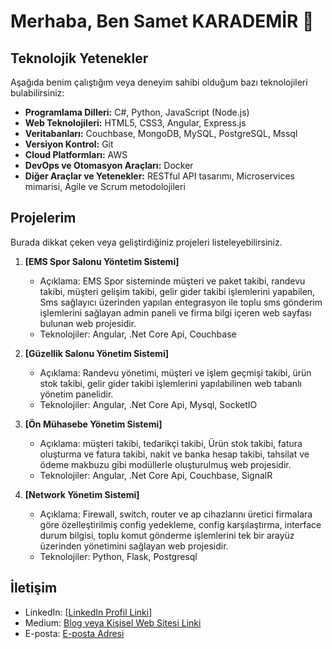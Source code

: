 # Merhaba, Ben Samet KARADEMİR 👋

## Teknolojik Yetenekler

Aşağıda benim çalıştığım veya deneyim sahibi olduğum bazı teknolojileri bulabilirsiniz:

- **Programlama Dilleri:** C#, Python, JavaScript (Node.js)
- **Web Teknolojileri:** HTML5, CSS3, Angular, Express.js
- **Veritabanları:** Couchbase, MongoDB, MySQL, PostgreSQL, Mssql
- **Versiyon Kontrol:** Git
- **Cloud Platformları:** AWS
- **DevOps ve Otomasyon Araçları:** Docker
- **Diğer Araçlar ve Yetenekler:** RESTful API tasarımı, Microservices mimarisi, Agile ve Scrum metodolojileri

## Projelerim

Burada dikkat çeken veya geliştirdiğiniz projeleri listeleyebilirsiniz.

1. **[EMS Spor Salonu Yöntetim Sistemi]**
   - Açıklama: EMS Spor sisteminde müşteri ve paket takibi, randevu takibi, müşteri gelişim takibi, gelir gider takibi işlemlerini yapabilen, Sms sağlayıcı üzerinden yapılan entegrasyon ile toplu sms gönderim işlemlerini sağlayan admin paneli ve firma bilgi içeren web sayfası bulunan web projesidir.
   - Teknolojiler: Angular, .Net Core Api,  Couchbase
  
2. **[Güzellik Salonu Yönetim Sistemi]**
   - Açıklama: Randevu yönetimi, müşteri ve işlem geçmişi takibi, ürün stok takibi, gelir gider takibi işlemlerini yapılabilinen web tabanlı yönetim panelidir.
   - Teknolojiler: Angular, .Net Core Api, Mysql, SocketIO
  
3. **[Ön Mühasebe Yönetim Sistemi]**
   - Açıklama: müşteri takibi, tedarikçi takibi, Ürün stok takibi, fatura oluşturma ve fatura takibi, nakit ve banka hesap takibi, tahsilat ve ödeme makbuzu gibi modüllerle oluşturulmuş web projesidir.
   - Teknolojiler: Angular, .Net Core Api, Couchbase, SignalR

4. **[Network Yönetim Sistemi]**
   - Açıklama: Firewall, switch, router ve ap cihazlarını üretici firmalara göre özelleştirilmiş config yedekleme, config karşılaştırma, interface durum bilgisi, toplu komut gönderme işlemlerini tek bir arayüz üzerinden yönetimini sağlayan web projesidir.
   - Teknolojiler: Python, Flask, Postgresql

## İletişim

- LinkedIn: [[LinkedIn Profil Linki](https://www.linkedin.com/in/samet-karademir-8988b6198/)]
- Medium: [Blog veya Kişisel Web Sitesi Linki](https://medium.com/@sametkarademir244)
- E-posta: [E-posta Adresi](sametkarademir244@gmail.com)

